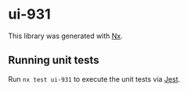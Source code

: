 # ui-931

This library was generated with [Nx](https://nx.dev).

## Running unit tests

Run `nx test ui-931` to execute the unit tests via [Jest](https://jestjs.io).
